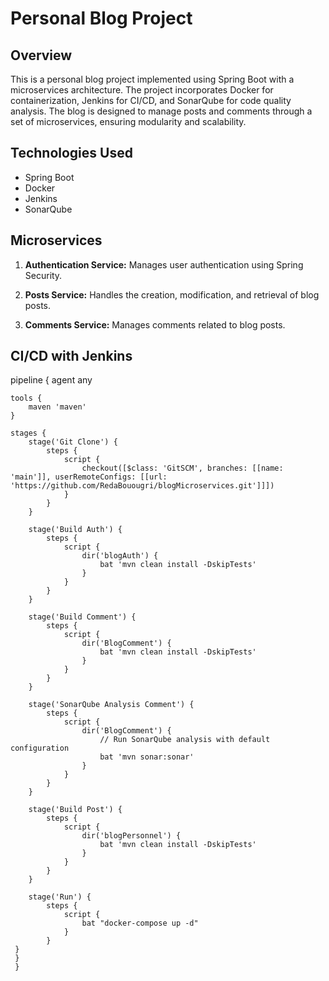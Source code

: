 # Personal Blog Project

## Overview

This is a personal blog project implemented using Spring Boot with a microservices architecture. The project incorporates Docker for containerization, Jenkins for CI/CD, and SonarQube for code quality analysis. The blog is designed to manage posts and comments through a set of microservices, ensuring modularity and scalability.

## Technologies Used

- Spring Boot
- Docker
- Jenkins
- SonarQube

## Microservices

1. **Authentication Service:** Manages user authentication using Spring Security.

2. **Posts Service:** Handles the creation, modification, and retrieval of blog posts.

3. **Comments Service:** Manages comments related to blog posts.

## CI/CD with Jenkins


   pipeline {
      agent any

    tools {
        maven 'maven'
    }

    stages {
        stage('Git Clone') {
            steps {
                script {
                    checkout([$class: 'GitSCM', branches: [[name: 'main']], userRemoteConfigs: [[url: 'https://github.com/RedaBouougri/blogMicroservices.git']]])
                }
            }
        }

        stage('Build Auth') {
            steps {
                script {
                    dir('blogAuth') {
                        bat 'mvn clean install -DskipTests'
                    }
                }
            }
        }

        stage('Build Comment') {
            steps {
                script {
                    dir('BlogComment') {
                        bat 'mvn clean install -DskipTests'
                    }
                }
            }
        }

        stage('SonarQube Analysis Comment') {
            steps {
                script {
                    dir('BlogComment') {
                        // Run SonarQube analysis with default configuration
                        bat 'mvn sonar:sonar'
                    }
                }
            }
        }

        stage('Build Post') {
            steps {
                script {
                    dir('blogPersonnel') {
                        bat 'mvn clean install -DskipTests'
                    }
                }
            }
        }

        stage('Run') {
            steps {
                script {
                    bat "docker-compose up -d"
                }
            }
     }
     }
     }



